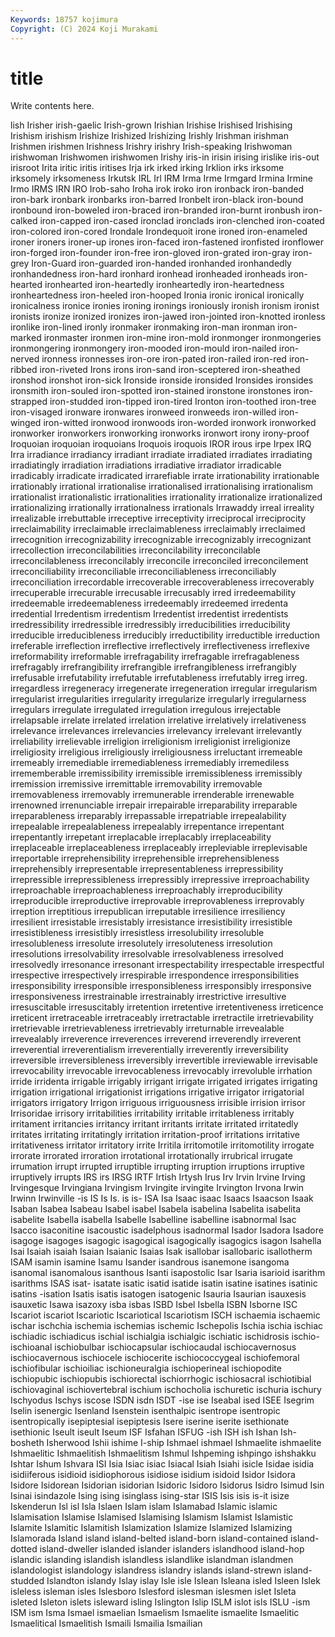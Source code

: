 ```yaml
---
Keywords: 18757 kojimura
Copyright: (C) 2024 Koji Murakami
---
```


# title

Write contents here.



lish Irisher irish-gaelic Irish-grown Irishian Irishise Irishised
Irishising Irishism irishism Irishize Irishized Irishizing Irishly Irishman irishman Irishmen
irishmen Irishness Irishry irishry Irish-speaking Irishwoman irishwoman Irishwomen irishwomen Irishy
iris-in irisin irising irislike iris-out irisroot Irita iritic iritis iritises
Irja irk irked irking Irklion irks irksome irksomely irksomeness Irkutsk
IRL Irl IRM Irma Irme Irmgard Irmina Irmine Irmo IRMS
IRN IRO Irob-saho Iroha irok iroko iron ironback iron-banded iron-bark
ironbark ironbarks iron-barred Ironbelt iron-black iron-bound ironbound iron-boweled iron-braced iron-branded
iron-burnt ironbush iron-calked iron-capped iron-cased ironclad ironclads iron-clenched iron-coated iron-colored
iron-cored Irondale Irondequoit irone ironed iron-enameled ironer ironers ironer-up irones
iron-faced iron-fastened ironfisted ironflower iron-forged iron-founder iron-free iron-gloved iron-grated iron-gray
iron-grey Iron-Guard iron-guarded iron-handed ironhanded ironhandedly ironhandedness iron-hard ironhard ironhead
ironheaded ironheads iron-hearted ironhearted iron-heartedly ironheartedly iron-heartedness ironheartedness iron-heeled iron-hooped
Ironia ironic ironical ironically ironicalness ironice ironies ironing ironings ironiously
ironish ironism ironist ironists ironize ironized ironizes iron-jawed iron-jointed iron-knotted
ironless ironlike iron-lined ironly ironmaker ironmaking iron-man ironman iron-marked ironmaster
ironmen iron-mine iron-mold ironmonger ironmongeries ironmongering ironmongery iron-mooded iron-mould iron-nailed
iron-nerved ironness ironnesses iron-ore iron-pated iron-railed iron-red iron-ribbed iron-riveted Irons
irons iron-sand iron-sceptered iron-sheathed ironshod ironshot iron-sick Ironside ironside ironsided
Ironsides ironsides ironsmith iron-souled iron-spotted iron-stained ironstone ironstones iron-strapped iron-studded
iron-tipped iron-tired Ironton iron-toothed iron-tree iron-visaged ironware ironwares ironweed ironweeds
iron-willed iron-winged iron-witted ironwood ironwoods iron-worded ironwork ironworked ironworker ironworkers
ironworking ironworks ironwort irony irony-proof Iroquoian iroquoian iroquoians Iroquois iroquois
IROR irous irpe Irpex IRQ Irra irradiance irradiancy irradiant irradiate
irradiated irradiates irradiating irradiatingly irradiation irradiations irradiative irradiator irradicable irradicably
irradicate irradicated irrarefiable irrate irrationability irrationable irrationably irrational irrationalise irrationalised
irrationalising irrationalism irrationalist irrationalistic irrationalities irrationality irrationalize irrationalized irrationalizing irrationally
irrationalness irrationals Irrawaddy irreal irreality irrealizable irrebuttable irreceptive irreceptivity irreciprocal
irreciprocity irreclaimability irreclaimable irreclaimableness irreclaimably irreclaimed irrecognition irrecognizability irrecognizable irrecognizably
irrecognizant irrecollection irreconcilabilities irreconcilability irreconcilable irreconcilableness irreconcilably irreconcile irreconciled irreconcilement
irreconciliability irreconciliable irreconciliableness irreconciliably irreconciliation irrecordable irrecoverable irrecoverableness irrecoverably irrecuperable
irrecurable irrecusable irrecusably irred irredeemability irredeemable irredeemableness irredeemably irredeemed irredenta
irredential Irredentism irredentism Irredentist irredentist irredentists irredressibility irredressible irredressibly irreducibilities
irreducibility irreducible irreducibleness irreducibly irreductibility irreductible irreduction irreferable irreflection irreflective
irreflectively irreflectiveness irreflexive irreformability irreformable irrefragability irrefragable irrefragableness irrefragably irrefrangibility
irrefrangible irrefrangibleness irrefrangibly irrefusable irrefutability irrefutable irrefutableness irrefutably irreg irreg.
irregardless irregeneracy irregenerate irregeneration irregular irregularism irregularist irregularities irregularity irregularize
irregularly irregularness irregulars irregulate irregulated irregulation irregulous irrejectable irrelapsable irrelate
irrelated irrelation irrelative irrelatively irrelativeness irrelevance irrelevances irrelevancies irrelevancy irrelevant
irrelevantly irreliability irrelievable irreligion irreligionism irreligionist irreligionize irreligiosity irreligious irreligiously
irreligiousness irreluctant irremeable irremeably irremediable irremediableness irremediably irremediless irrememberable irremissibility
irremissible irremissibleness irremissibly irremission irremissive irremittable irremovability irremovable irremovableness irremovably
irremunerable irrenderable irrenewable irrenowned irrenunciable irrepair irrepairable irreparability irreparable irreparableness
irreparably irrepassable irrepatriable irrepealability irrepealable irrepealableness irrepealably irrepentance irrepentant irrepentantly
irrepetant irreplacable irreplacably irreplaceability irreplaceable irreplaceableness irreplaceably irrepleviable irreplevisable irreportable
irreprehensibility irreprehensible irreprehensibleness irreprehensibly irrepresentable irrepresentableness irrepressibility irrepressible irrepressibleness irrepressibly
irrepressive irreproachability irreproachable irreproachableness irreproachably irreproducibility irreproducible irreproductive irreprovable irreprovableness
irreprovably irreption irreptitious irrepublican irreputable irresilience irresiliency irresilient irresistable irresistably
irresistance irresistibility irresistible irresistibleness irresistibly irresistless irresolubility irresoluble irresolubleness irresolute
irresolutely irresoluteness irresolution irresolutions irresolvability irresolvable irresolvableness irresolved irresolvedly irresonance
irresonant irrespectability irrespectable irrespectful irrespective irrespectively irrespirable irrespondence irresponsibilities irresponsibility
irresponsible irresponsibleness irresponsibly irresponsive irresponsiveness irrestrainable irrestrainably irrestrictive irresultive irresuscitable
irresuscitably irretention irretentive irretentiveness irreticence irreticent irretraceable irretraceably irretractable irretractile
irretrievability irretrievable irretrievableness irretrievably irreturnable irrevealable irrevealably irreverence irreverences irreverend
irreverendly irreverent irreverential irreverentialism irreverentially irreverently irreversibility irreversible irreversibleness irreversibly
irrevertible irreviewable irrevisable irrevocability irrevocable irrevocableness irrevocably irrevoluble irrhation irride
irridenta irrigable irrigably irrigant irrigate irrigated irrigates irrigating irrigation irrigational
irrigationist irrigations irrigative irrigator irrigatorial irrigators irrigatory Irrigon irriguous irriguousness
irrisible irrision irrisor Irrisoridae irrisory irritabilities irritability irritable irritableness irritably
irritament irritancies irritancy irritant irritants irritate irritated irritatedly irritates irritating
irritatingly irritation irritation-proof irritations irritative irritativeness irritator irritatory irrite Irritila
irritomotile irritomotility irrogate irrorate irrorated irroration irrotational irrotationally irrubrical irrugate
irrumation irrupt irrupted irruptible irrupting irruption irruptions irruptive irruptively irrupts
IRS irs IRSG IRTF Irtish Irtysh Irus Irv Irvin Irvine
Irving Irvingesque Irvingiana Irvingism Irvingite irvingite Irvington Irvona Irwin Irwinn
Irwinville -is IS Is Is. is is- ISA Isa Isaac
isaac Isaacs Isaacson Isaak Isaban Isabea Isabeau Isabel isabel Isabela
isabelina Isabelita isabelita isabelite Isabella isabella Isabelle Isabelline isabelline isabnormal
Isac Isacco isaconitine isacoustic isadelphous isadnormal Isador Isadora Isadore isagoge
isagoges isagogic isagogical isagogically isagogics isagon Isahella Isai Isaiah isaiah
Isaian Isaianic Isaias Isak isallobar isallobaric isallotherm ISAM isamin isamine
Isamu Isander isandrous isanemone isangoma isanomal isanomalous isanthous Isanti isapostolic
Isar Isaria isarioid isarithm isarithms ISAS isat- isatate isatic isatid
isatide isatin isatine isatines isatinic isatins -isation Isatis isatis isatogen
isatogenic Isauria Isaurian isauxesis isauxetic Isawa isazoxy isba isbas ISBD
Isbel Isbella ISBN Isborne ISC Iscariot iscariot Iscariotic Iscariotical Iscariotism
ISCH ischaemia ischaemic ischar ischchia ischemia ischemias ischemic Ischepolis Ischia
ischia ischiac ischiadic ischiadicus ischial ischialgia ischialgic ischiatic ischidrosis ischio-
ischioanal ischiobulbar ischiocapsular ischiocaudal ischiocavernosus ischiocavernous ischiocele ischiocerite ischiococcygeal ischiofemoral
ischiofibular ischioiliac ischioneuralgia ischioperineal ischiopodite ischiopubic ischiopubis ischiorectal ischiorrhogic ischiosacral
ischiotibial ischiovaginal ischiovertebral ischium ischocholia ischuretic ischuria ischury Ischyodus Ischys
iscose ISDN isdn ISDT -ise ise Iseabal ised ISEE Isegrim
Iselin isenergic Isenland Isenstein isenthalpic isentrope isentropic isentropically isepiptesial isepiptesis
Isere iserine iserite isethionate isethionic Iseult iseult Iseum ISF Isfahan
ISFUG -ish ISH ish Ishan Ish-bosheth Isherwood Ishii ishime I-ship
Ishmael ishmael Ishmaelite ishmaelite Ishmaelitic Ishmaelitish Ishmaelitism Ishmul Ishpeming ishpingo
ishshakku Ishtar Ishum Ishvara ISI Isia Isiac isiac Isiacal Isiah
Isiahi isicle Isidae isidia isidiiferous isidioid isidiophorous isidiose isidium isidoid
Isidor Isidora Isidore Isidorean Isidorian isidorian Isidoric Isidoro Isidorus Isidro
Isimud Isin Isinai isindazole Ising ising isinglass ising-star ISIS Isis
isis is-it isize Iskenderun Isl isl Isla Islaen Islam islam
Islamabad Islamic islamic Islamisation Islamise Islamised Islamising Islamism Islamist Islamistic
Islamite Islamitic Islamitish Islamization Islamize Islamized Islamizing Islamorada Island island
island-belted island-born island-contained island-dotted island-dweller islanded islander islanders islandhood island-hop
islandic islanding islandish islandless islandlike islandman islandmen islandologist islandology islandress
islandry islands island-strewn island-studded Islandton islandy Islay islay Isle isle
Islean Isleana isled Isleen Islek isleless isleman isles Islesboro Islesford
islesman islesmen islet Isleta isleted Isleton islets isleward isling Islington
Islip ISLM islot isls ISLU -ism ISM ism Isma Ismael
ismaelian Ismaelism Ismaelite ismaelite Ismaelitic Ismaelitical Ismaelitish Ismaili Ismailia Ismailian
